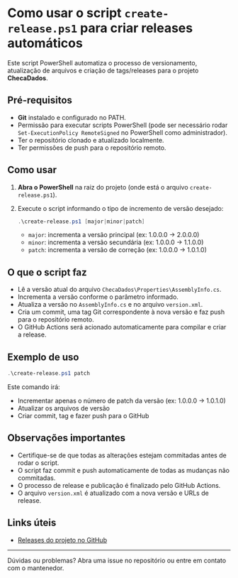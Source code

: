 # Como usar o script `create-release.ps1` para criar releases automáticos

Este script PowerShell automatiza o processo de versionamento, atualização de arquivos e criação de tags/releases para o projeto **ChecaDados**.

## Pré-requisitos

- **Git** instalado e configurado no PATH.
- Permissão para executar scripts PowerShell (pode ser necessário rodar `Set-ExecutionPolicy RemoteSigned` no PowerShell como administrador).
- Ter o repositório clonado e atualizado localmente.
- Ter permissões de push para o repositório remoto.

## Como usar

1. **Abra o PowerShell** na raiz do projeto (onde está o arquivo `create-release.ps1`).
2. Execute o script informando o tipo de incremento de versão desejado:

   ```powershell
   .\create-release.ps1 [major|minor|patch]
   ```
   - `major`: incrementa a versão principal (ex: 1.0.0.0 → 2.0.0.0)
   - `minor`: incrementa a versão secundária (ex: 1.0.0.0 → 1.1.0.0)
   - `patch`: incrementa a versão de correção (ex: 1.0.0.0 → 1.0.1.0)

## O que o script faz

- Lê a versão atual do arquivo `ChecaDados\Properties\AssemblyInfo.cs`.
- Incrementa a versão conforme o parâmetro informado.
- Atualiza a versão no `AssemblyInfo.cs` e no arquivo `version.xml`.
- Cria um commit, uma tag Git correspondente à nova versão e faz push para o repositório remoto.
- O GitHub Actions será acionado automaticamente para compilar e criar a release.

## Exemplo de uso

```powershell
.\create-release.ps1 patch
```

Este comando irá:
- Incrementar apenas o número de patch da versão (ex: 1.0.0.0 → 1.0.1.0)
- Atualizar os arquivos de versão
- Criar commit, tag e fazer push para o GitHub

## Observações importantes

- Certifique-se de que todas as alterações estejam commitadas antes de rodar o script.
- O script faz commit e push automaticamente de todas as mudanças não commitadas.
- O processo de release e publicação é finalizado pelo GitHub Actions.
- O arquivo `version.xml` é atualizado com a nova versão e URLs de release.

## Links úteis
- [Releases do projeto no GitHub](https://github.com/LynxDevIO/ChecaDados/releases)

---

Dúvidas ou problemas? Abra uma issue no repositório ou entre em contato com o mantenedor. 